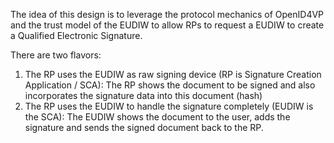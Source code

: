 The idea of this design is to leverage the protocol mechanics of OpenID4VP and the trust model of the EUDIW to allow RPs to request a EUDIW to create a Qualified Electronic Signature.

There are two flavors:

1. The RP uses the EUDIW as raw signing device (RP is Signature Creation Application / SCA): The RP shows the document to be signed and also incorporates the signature data into this document (hash)
1. The RP uses the EUDIW to handle the signature completely (EUDIW is the SCA): The EUDIW shows the document to the user, adds the signature and sends the signed document back to the RP. 
